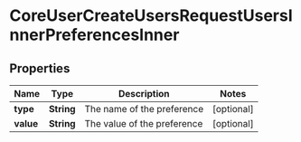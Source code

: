 

# CoreUserCreateUsersRequestUsersInnerPreferencesInner


## Properties

| Name | Type | Description | Notes |
|------------ | ------------- | ------------- | -------------|
|**type** | **String** | The name of the preference |  [optional] |
|**value** | **String** | The value of the preference |  [optional] |



